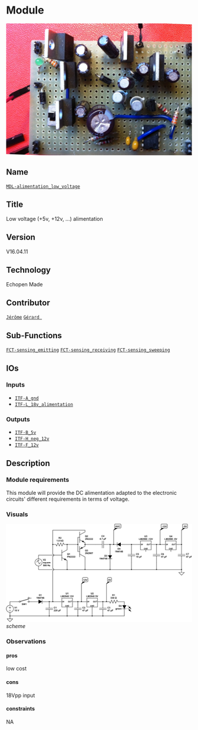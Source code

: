 # Module
![](viewme.jpg)

## Name
[`MDL-alimentation_low_voltage`]()

## Title
Low voltage (+5v, +12v, ...) alimentation

## Version
V16.04.11  

## Technology
Echopen Made  

## Contributor

[`Jérôme`](../../contributors/CTB-jerome)
[`Gérard `](../../contributors/CTB-gerard)


## Sub-Functions
[`FCT-sensing_emitting`](../../functions/FCT-sensing_emitting)
[`FCT-sensing_receiving`](../../functions/FCT-sensing_receiving)
[`FCT-sensing_sweeping`](../../functions/FCT-sensing_sweeping)

## IOs

### Inputs
* [`ITF-A_gnd`](../../interfaces/ITF-A_gnd)
* [`ITF-L_18v_alimentation`](../../interfaces/ITF-L_18v_alimentation)

### Outputs
* [`ITF-B_5v`](../../interfaces/ITF-B_5v)
* [`ITF-H_neg_12v`](../../interfaces/ITF-H_neg_12v)
* [`ITF-F_12v`](../../interfaces/ITF-F_12v)

## Description
### Module requirements
This module will provide the DC alimentation adapted to the electronic circuits' different requirements in terms of voltage.

### Visuals
![circuit](/modules/MDL-alimentation_low_voltage_home_made/images/circuit1.jpg)  
*scheme*    

### Observations

#### pros
low cost
#### cons
18Vpp input
#### constraints
NA
